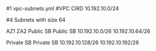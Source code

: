 #1 vpc-subnets.yml
#VPC CIRD
10.192.10.0/24

#4 Subnets with size 64

AZ1                     ZA2
Public SB               Public SB
10.192.10.0/26          10.192.10.64/26

Private SB              Private SB
10.192.10.128/26        10.192.10.192/26
